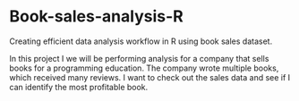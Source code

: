 # Book-sales-analysis-R
Creating efficient data analysis workflow in R using book sales dataset.

In this project I we will be performing analysis for a company that sells books for a programming education. The company wrote multiple books, which received many reviews. I want to check out the sales data and see if I can identify the most profitable book. 